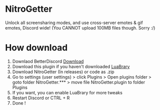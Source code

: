 # NitroGetter
Unlock all screensharing modes, and use cross-server emotes &amp; gif emotes, Discord wide! (You CANNOT upload 100MB files though. Sorry :/)

# How download 
1. Downlaod BetterDiscord [Download](https://github.com/BetterDiscord/Installer)
2. Download this plugin if you haven't downloaded [LuaBrary](https://github.com/Sn8ow/LuaBrary/)
3. Download NitroGetter (In releases) or code as .zip
4. Go to settings (user settings) > click Plugins > Open plugins folder > goto folder NitroGetter.*** > move file NitroGetter.plugin to folder Plugins
5. If you want, you can enable LuaBrary for more tweaks
6. Restart Discord or CTRL + R
7. Done !




 
